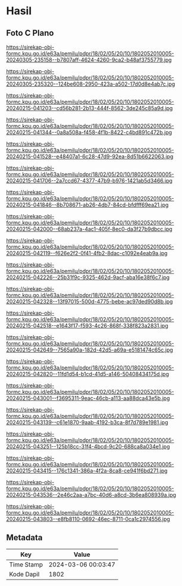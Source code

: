 # Hasil

## Foto C Plano

https://sirekap-obj-formc.kpu.go.id/e63a/pemilu/pdpr/18/02/05/20/10/1802052010005-20240305-235158--b7807aff-4624-4260-9ca2-b48af3755779.jpg

https://sirekap-obj-formc.kpu.go.id/e63a/pemilu/pdpr/18/02/05/20/10/1802052010005-20240305-235320--124be608-2950-423a-a502-17d0d8e4ab7c.jpg

https://sirekap-obj-formc.kpu.go.id/e63a/pemilu/pdpr/18/02/05/20/10/1802052010005-20240215-041203--cd56b281-2b13-444f-8562-3de245c85a9d.jpg

https://sirekap-obj-formc.kpu.go.id/e63a/pemilu/pdpr/18/02/05/20/10/1802052010005-20240215-041344--0a8a508a-f458-4f1b-8422-c4bd891c472b.jpg

https://sirekap-obj-formc.kpu.go.id/e63a/pemilu/pdpr/18/02/05/20/10/1802052010005-20240215-041528--e48407a1-6c28-47d9-92ea-8d51b6622063.jpg

https://sirekap-obj-formc.kpu.go.id/e63a/pemilu/pdpr/18/02/05/20/10/1802052010005-20240215-041706--2a7ccd67-4377-47b9-b976-1421ab5d3466.jpg

https://sirekap-obj-formc.kpu.go.id/e63a/pemilu/pdpr/18/02/05/20/10/1802052010005-20240215-041846--8b708671-ab26-4db7-84cd-bfdfff69ea21.jpg

https://sirekap-obj-formc.kpu.go.id/e63a/pemilu/pdpr/18/02/05/20/10/1802052010005-20240215-042000--68ab237a-4ac1-405f-8ec0-da3f27b9dbcc.jpg

https://sirekap-obj-formc.kpu.go.id/e63a/pemilu/pdpr/18/02/05/20/10/1802052010005-20240215-042119--f626e2f2-0f41-4fb2-8dac-c1092e4eab9a.jpg

https://sirekap-obj-formc.kpu.go.id/e63a/pemilu/pdpr/18/02/05/20/10/1802052010005-20240215-042226--25b31f9c-9325-462d-9acf-aba16e38f6c7.jpg

https://sirekap-obj-formc.kpu.go.id/e63a/pemilu/pdpr/18/02/05/20/10/1802052010005-20240215-042328--13f97015-500d-4775-bebe-ac97ded90d8b.jpg

https://sirekap-obj-formc.kpu.go.id/e63a/pemilu/pdpr/18/02/05/20/10/1802052010005-20240215-042518--e1643f17-f593-4c26-868f-338f823a2831.jpg

https://sirekap-obj-formc.kpu.go.id/e63a/pemilu/pdpr/18/02/05/20/10/1802052010005-20240215-042649--7565a90a-182d-42d5-a69a-e5181474c65c.jpg

https://sirekap-obj-formc.kpu.go.id/e63a/pemilu/pdpr/18/02/05/20/10/1802052010005-20240215-042820--11fd1d54-b1cd-41d5-a146-50408434175d.jpg

https://sirekap-obj-formc.kpu.go.id/e63a/pemilu/pdpr/18/02/05/20/10/1802052010005-20240215-043001--f3695311-9eac-46cb-a113-aa88dca43e5b.jpg

https://sirekap-obj-formc.kpu.go.id/e63a/pemilu/pdpr/18/02/05/20/10/1802052010005-20240215-043139--c61e1870-9aab-4192-b3ca-8f7d789e1981.jpg

https://sirekap-obj-formc.kpu.go.id/e63a/pemilu/pdpr/18/02/05/20/10/1802052010005-20240215-043251--125b18cc-31f4-4bcd-9c20-688ca8a034e1.jpg

https://sirekap-obj-formc.kpu.go.id/e63a/pemilu/pdpr/18/02/05/20/10/1802052010005-20240215-043415--176c1341-386a-4f2a-8ca8-ce941f6bd271.jpg

https://sirekap-obj-formc.kpu.go.id/e63a/pemilu/pdpr/18/02/05/20/10/1802052010005-20240215-043536--2e46c2aa-a7bc-40d6-a8cd-3b6ea808939a.jpg

https://sirekap-obj-formc.kpu.go.id/e63a/pemilu/pdpr/18/02/05/20/10/1802052010005-20240215-043803--e8fb8110-0692-46ec-8711-0ca1c2974556.jpg


## Metadata

| Key        | Value               |
| ---------- | ------------------- |
| Time Stamp | 2024-03-06 00:03:47 |
| Kode Dapil | 1802                |



